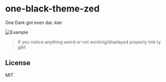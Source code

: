 # one-black-theme-zed
One Dark got even dar..kier

![Example](./example.png)

> If you notice anything weird or not working/displayed properly lmk ty glhf

## License

MIT
